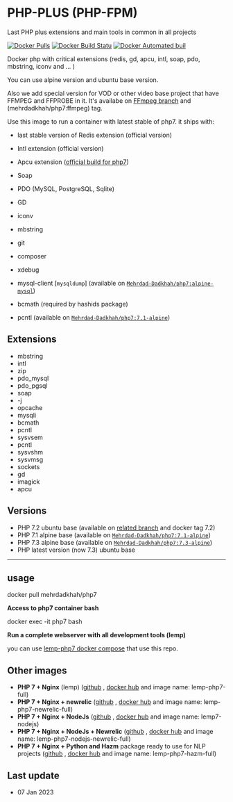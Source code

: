 # PHP-PLUS (PHP-FPM)

Last PHP plus extensions and main tools in common in all projects


[![Docker Pulls](https://img.shields.io/docker/pulls/mehrdadkhah/php7.svg?maxAge=2592000?style=flat-square)](https://hub.docker.com/r/mehrdadkhah/php7/) [![Docker Build Statu](https://img.shields.io/docker/build/mehrdadkhah/php7.svg?style=flat-square)](https://hub.docker.com/r/mehrdadkhah/php7/) [![Docker Automated buil](https://img.shields.io/docker/automated/mehrdadkhah/php7.svg?style=flat-square)](https://hub.docker.com/r/mehrdadkhah/php7/)

Docker php with critical extensions (redis, gd, apcu, intl, soap, pdo, mbstring, iconv and ... )

You can use alpine version and ubuntu base version.

Also we add special version for VOD or other video base project that have FFMPEG and FFPROBE in it. It's availabe on [FFmpeg branch](https://github.com/Mehrdad-Dadkhah/php7/tree/FFmpeg) and (mehrdadkhah/php7:ffmpeg) tag.

Use this image to run a container with latest stable of php7. it ships with:

- last stable version of Redis extension (official version)

- Intl extension (official version)

- Apcu extension ([official build for php7](https://pecl.php.net/package/APCu))

- Soap

- PDO (MySQL, PostgreSQL, Sqlite)

- GD

- iconv

- mbstring

- git

- composer

- xdebug
- mysql-client [`mysqldump`] (available on [`Mehrdad-Dadkhah/php7:alpine-mysql`](https://github.com/Mehrdad-Dadkhah/php7/blob/master/alpine/mysql/Dockerfile))
- bcmath (required by hashids package)
- pcntl (available on [`Mehrdad-Dadkhah/php7:7.1-alpine`](https://github.com/Mehrdad-Dadkhah/php7/blob/master/7.1/alpine/Dockerfile))

## Extensions

- mbstring
- intl
- zip
- pdo_mysql
- pdo_pgsql
- soap
- -j
- opcache
- mysqli
- bcmath
- pcntl
- sysvsem
- pcntl
- sysvshm
- sysvmsg
- sockets
- gd
- imagick
- apcu

## Versions

- PHP 7.2 ubuntu base (available on [related branch](https://github.com/Mehrdad-Dadkhah/php7/tree/PHP7.2) and docker tag 7.2)
- PHP 7.1 alpine base (available on [`Mehrdad-Dadkhah/php7:7.1-alpine`](https://github.com/Mehrdad-Dadkhah/php7/tree/alpine/7.1/alpine))
- PHP 7.3 alpine base (available on [`Mehrdad-Dadkhah/php7:7.3-alpine`](https://github.com/Mehrdad-Dadkhah/php7/tree/alpine/7.3/alpine))
- PHP latest version (now 7.3) ubuntu base

---

## usage

docker pull mehrdadkhah/php7

**Access to php7 container bash**

docker exec -it php7 bash

**Run a complete webserver with all development tools (lemp)**

you can use [lemp-php7 docker compose](https://github.com/Mehrdad-Dadkhah/lemp-php7) that use this repo.

## Other images

- **PHP 7 + Nginx** (lemp) ([github](https://github.com/Mehrdad-Dadkhah/lemp-php7-full) , [docker hub](https://hub.docker.com/r/mehrdadkhah/lemp-php7-full) and image name: lemp-php7-full)
- **PHP 7 + Nginx + newrelic** ([github](https://github.com/Mehrdad-Dadkhah/lemp-php7-newrelic-full) , [docker hub](https://hub.docker.com/r/mehrdadkhah/lemp-php7-newrelic-full) and image name: lemp-php7-newrelic-full)
- **PHP 7 + Nginx + NodeJs** ([github](https://github.com/Mehrdad-Dadkhah/lemp-php7-newrelic-full) , [docker hub](https://hub.docker.com/r/mehrdadkhah/lemp7-nodejs) and image name: lemp7-nodejs)
- **PHP 7 + Nginx + NodeJs + Newrelic** ([github](https://github.com/Mehrdad-Dadkhah/lemp-php7-nodejs-newrelic-full) , [docker hub](https://hub.docker.com/r/mehrdadkhah/lemp-php7-nodejs-newrelic-full) and image name: lemp-php7-nodejs-newrelic-full)
- **PHP 7 + Nginx + Python and Hazm** package ready to use for NLP projects ([github](https://github.com/Mehrdad-Dadkhah/lemp-php7-hazm-full) , [docker hub](https://hub.docker.com/r/mehrdadkhah/lemp-php7-hazm-full) and image name: lemp-php7-hazm-full)

## Last update

- 07 Jan 2023

